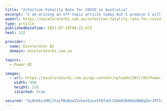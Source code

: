 ```yaml
---
title: "Infection Fatality Rate for COVID in Australia"
excerpt: "I am writing an off-topic article today but I promise I will circle back later in the week with a follow up article bringing it back on topic. In this article, I am going to share a COVID report I built today, and later in the week I will post [...]Read More »"
webUrl: https://exceleratorbi.com.au/infection-fatality-rate-for-covid-in-australia/
type: article
publishedDateTime: 2021-07-19T08:22:47Z
heat: 132

provider:
  name: Excelerator BI
  domain: exceleratorbi.com.au

topics:
  - Power BI

images:
  - url: https://exceleratorbi.com.au/wp-content/uploads/2017/05/Power-Query-Academy-Logo-450x216.png
    width: 450
    height: 216
    isCached: true

secured: "Vy0+bEyiM0jlFajPBoBywIVzkavEyLetPQfoUl1GOeD360OaU8WQq2UrJ9fIaGyMSLx+bm9NP6p53Mz/gvELsrVwZxcDX6uS7U2Nn+MQq/ugHemVxua+YY+cGzwLta8dJ/1qkeSInZQIkgN9SdeEyL22AvbSyTJ6rrfxGJp09cHIa4jTBEp7rEytaN1AMgl9kaygOP+01mY3bxoTRhTAGbYUKajhf86i9hckaCyuRKYUVFflFYjQYhRMgjc+76Aa1gE2cxTsMZdKYSMX0R1o0NZPtiCKmuZDe7u1W/B9Y9oGIe1BuijO/tTQSZR6nHa9HS9/wb4tz5RTOpPjBnrRRAFSnQVV7lI7uToe/QzTSjA=;kE5JBdEKAT7gy2ub2vX1rQ=="
---
```


